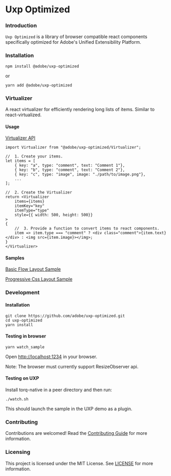 Uxp Optimized
=============

### Introduction

`Uxp Optimized` is a library of browser compatible react components specifically optimized for Adobe's Unified Extensibility Platform.

### Installation

    npm install @adobe/uxp-optimized

or

    yarn add @adobe/uxp-optimized

### Virtualizer

A react virtualizer for efficiently rendering long lists of items. Similar to react-virtualized.

#### Usage

[Virtualizer API](./src/Virtualizer/VirtualizerApi.ts)

    import Virtualizer from "@adobe/uxp-optimized/Virtualizer";

    //  1. Create your items.
    let items = [
        { key: "a", type: "comment", text: "Comment 1"},
        { key: "b", type: "comment", text: "Comment 2"},
        { key: "c", type: "image", image: "./path/to/image.png"},
        ...
    ];

    //  2. Create the Virtualizer
    return <Virtualizer
        items={items}
        itemKey="key"
        itemType="type"
        style={{ width: 500, height: 500}}
    >
    {
        //  3. Provide a function to convert items to react components.
        item => item.type === "comment" ? <div class="comment">{item.text}</div> : <img src={item.image}></img>;
    }
    </Virtualizer>


#### Samples

[Basic Flow Layout Sample](./src/devsample/FlowLayout/App.tsx)

[Progressive Css Layout Sample](./src/devsample/ProgressiveCss/CssLayout.tsx)

### Development

#### Installation
    git clone https://github.com/adobe/uxp-optimized.git
    cd uxp-optimized
    yarn install

#### Testing in browser

    yarn watch_sample

Open [http://localhost:1234](http://localhost:1234) in your browser.

Note: The browser must currently support ResizeObserver api.

#### Testing on UXP

Install torq-native in a peer directory and then run:


    ./watch.sh

This should launch the sample in the UXP demo as a plugin.

### Contributing

Contributions are welcomed! Read the [Contributing Guide](CONTRIBUTING.md) for more information.

### Licensing

This project is licensed under the MIT License. See [LICENSE](LICENSE) for more information.
